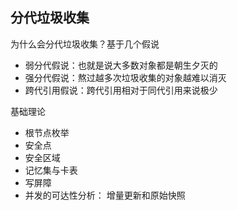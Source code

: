 ## 分代垃圾收集

为什么会分代垃圾收集？基于几个假说
- 弱分代假说：也就是说大多数对象都是朝生夕灭的
- 强分代假说：熬过越多次垃圾收集的对象越难以消灭
- 跨代引用假说：跨代引用相对于同代引用来说极少

基础理论
- 根节点枚举
- 安全点
- 安全区域
- 记忆集与卡表
- 写屏障
- 并发的可达性分析： 增量更新和原始快照
